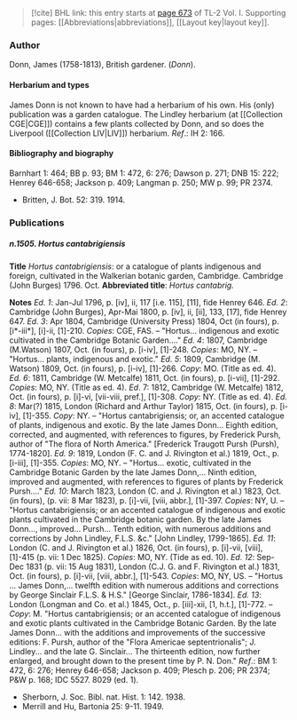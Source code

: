 > [!cite] BHL link: this entry starts at [page 673](https://www.biodiversitylibrary.org/item/103414#page/721/mode/1up) of TL-2 Vol. I.
> Supporting pages: [[Abbreviations|abbreviations]], [[Layout key|layout key]].

### Author

Donn, James (1758-1813), British gardener. (*Donn*).

#### Herbarium and types

James Donn is not known to have had a herbarium of his own. His (only) publication was a garden catalogue. The Lindley herbarium (at [[Collection CGE|CGE]]) contains a few plants collected by Donn, and so does the Liverpool ([[Collection LIV|LIV]]) herbarium.
*Ref*.: IH 2: 166.

#### Bibliography and biography

Barnhart 1: 464; BB p. 93; BM 1: 472, 6: 276; Dawson p. 271; DNB 15: 222; Henrey 646-658; Jackson p. 409; Langman p. 250; MW p. 99; PR 2374.
- Britten, J. Bot. 52: 319. 1914.

### Publications

##### n.1505. Hortus cantabrigiensis

**Title**
*Hortus cantabrigiensis*: or a catalogue of plants indigenous and foreign, cultivated in the Walkerian botanic garden, Cambridge. Cambridge (John Burges) 1796. Oct.
**Abbreviated title**: *Hortus cantabrig.*

**Notes**
*Ed. 1*: Jan-Jul 1796, p. \[iv\], ii, 117 \[i.e. 115\], \[11\], fide Henrey 646.
*Ed. 2*: Cambridge (John Burges), Apr-Mai 1800, p. \[iv\], ii, \[ii\], 133, \[17\], fide Henrey 647.
*Ed. 3*: Apr 1804, Cambridge (University Press) 1804, Oct (in fours), p. \[i\*-iii\*\], \[i\]-ii, \[1\]-210. *Copies*: CGE, FAS. – "Hortus... indigenous and exotic cultivated in the Cambridge Botanic Garden...."
*Ed. 4*: 1807, Cambridge (M.Watson) 1807, Oct. (in fours), p. \[i-iv\], \[1\]-248. *Copies*: MO, NY. – "Hortus... plants, indigenous and exotic."
*Ed. 5*: 1809, Cambridge (M. Watson) 1809, Oct. (in fours), p. \[i-iv\], \[1\]-266. *Copy*: MO. (Title as ed. 4).
*Ed. 6*: 1811, Cambridge (W. Metcalfe) 1811, Oct. (in fours), p. \[i-vii\], \[1\]-292. *Copies*: MO, NY. (Title as ed. 4).
*Ed*. 7: 1812, Cambridge (W. Metcalfe) 1812, Oct. (in fours), p. \[i\]-vi, \[vii-viii, pref.\], \[1\]-308. *Copy*: NY. (Title as ed. 4).
*Ed. 8*: Mar(?) 1815, London (Richard and Arthur Taylor) 1815, Oct. (in fours), p. \[i-iv\], \[1\]-355. *Copy*: NY. – "Hortus cantabrigiensis; or, an accented catalogue of plants, indigenous and exotic. By the late James Donn... Eighth edition, corrected, and augmented, with references to figures, by Frederick Pursh, author of "The flora of North America." \[Frederick Traugott Pursh (Pursh), 1774-1820\].
*Ed. 9*: 1819, London (F. C. and J. Rivington et al.) 1819, Oct., p. \[i-iii\], \[1\]-355. *Copies*: MO, NY. – "Hortus... exotic, cultivated in the Cambridge Botanic Garden by the late James Donn,... Ninth edition, improved and augmented, with references to figures of plants by Frederick Pursh...."
*Ed. 10*: March 1823, London (C. and J. Rivington et al.) 1823, Oct. (in fours), (p. vii: 8 Mar 1823), p. \[i\]-vii, \[viii, abbr.\], \[1\]-397. *Copies*: NY, U. – "Hortus cantabrigiensis; or an accented catalogue of indigenous and exotic plants cultivated in the Cambridge botanic garden. By the late James Donn..., improved... Pursh... Tenth edition, with numerous additions and corrections by John Lindley, F.L.S. &c." \[John Lindley, 1799-1865\].
*Ed. 11*: London (C. and J. Rivington et al.) 1826, Oct. (in fours), p. \[i\]-vii, \[viii\], \[1\]-415 (p. vii: 1 Dec 1825). *Copies*: MO, NY. (Tide as ed. 10).
*Ed. 12*: Sep-Dec 1831 (p. vii: 15 Aug 1831), London (C.J. G. and F. Rivington et al.) 1831, Oct. (in fours), p. \[i\]-vii, \[viii, abbr.\], \[1\]-543. *Copies*: MO, NY, US. – "Hortus ... James Donn,... twelfth edition with numerous additions and corrections by George Sinclair F.L.S. & H.S." \[George Sinclair, 1786-1834\].
*Ed. 13*: London (Longman and Co. et al.) 1845, Oct., p. \[iii\]-xii, \[1, h.t.\], \[1\]-772. – *Copy*: M.
"Hortus cantabrigiensis; or an accented catalogue of indigenous and exotic plants cultivated in the Cambridge Botanic Garden. By the late James Donn... with the additions and improvements of the successive editions: F. Pursh, author of the "Flora Americae septentrionalis"; J. Lindley... and the late G. Sinclair... The thirteenth edition, now further enlarged, and brought down to the present time by P. N. Don."
*Ref*.: BM 1: 472, 6: 276; Henrey 646-658; Jackson p. 409; Plesch p. 206; PR 2374; P&W p. 168; IDC 5527. 8029 (ed. 1).
- Sherborn, J. Soc. Bibl. nat. Hist. 1: 142. 1938.
- Merrill and Hu, Bartonia 25: 9-11. 1949.

